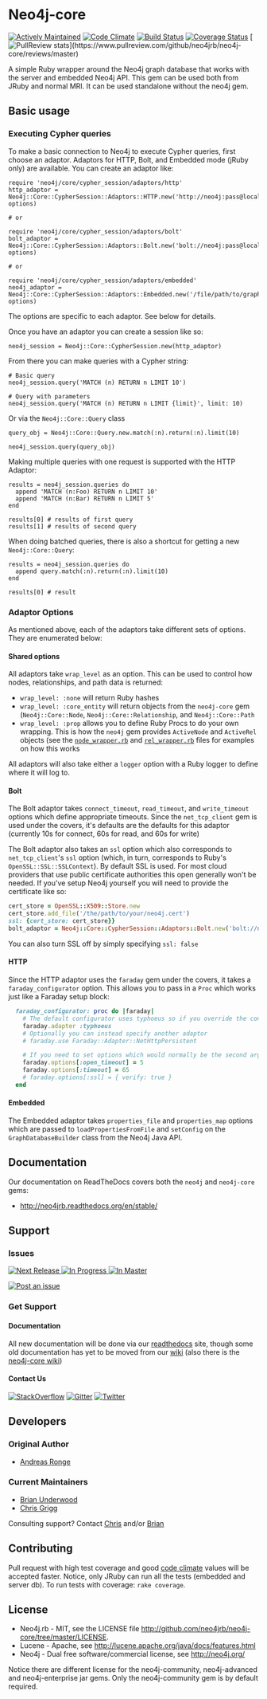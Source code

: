 # Neo4j-core

[![Actively Maintained](https://img.shields.io/badge/Maintenance%20Level-Actively%20Maintained-green.svg)](https://gist.github.com/cheerfulstoic/d107229326a01ff0f333a1d3476e068d)
[![Code Climate](https://codeclimate.com/github/neo4jrb/neo4j-core.svg)](https://codeclimate.com/github/neo4jrb/neo4j-core)
[![Build Status](https://travis-ci.org/neo4jrb/neo4j-core.svg)](https://travis-ci.org/neo4jrb/neo4j-core)
[![Coverage Status](https://coveralls.io/repos/neo4jrb/neo4j-core/badge.svg?branch=master)](https://coveralls.io/r/neo4jrb/neo4j-core?branch=master)
[![PullReview stats](https://www.pullreview.com/github/neo4jrb/neo4j-core/badges/master.svg?)](https://www.pullreview.com/github/neo4jrb/neo4j-core/reviews/master)

A simple Ruby wrapper around the Neo4j graph database that works with the server and embedded Neo4j API. This gem can be used both from JRuby and normal MRI.
It can be used standalone without the neo4j gem.

## Basic usage

### Executing Cypher queries

To make a basic connection to Neo4j to execute Cypher queries, first choose an adaptor.  Adaptors for HTTP, Bolt, and Embedded mode (jRuby only) are available.  You can create an adaptor like:

    require 'neo4j/core/cypher_session/adaptors/http'
    http_adaptor = Neo4j::Core::CypherSession::Adaptors::HTTP.new('http://neo4j:pass@localhost:7474', options)

    # or

    require 'neo4j/core/cypher_session/adaptors/bolt'
    bolt_adaptor = Neo4j::Core::CypherSession::Adaptors::Bolt.new('bolt://neo4j:pass@localhost:7687', options)

    # or

    require 'neo4j/core/cypher_session/adaptors/embedded'
    neo4j_adaptor = Neo4j::Core::CypherSession::Adaptors::Embedded.new('/file/path/to/graph.db', options)

The options are specific to each adaptor.  See below for details.

Once you have an adaptor you can create a session like so:

    neo4j_session = Neo4j::Core::CypherSession.new(http_adaptor)

From there you can make queries with a Cypher string:

    # Basic query
    neo4j_session.query('MATCH (n) RETURN n LIMIT 10')

    # Query with parameters
    neo4j_session.query('MATCH (n) RETURN n LIMIT {limit}', limit: 10)

Or via the `Neo4j::Core::Query` class

    query_obj = Neo4j::Core::Query.new.match(:n).return(:n).limit(10)

    neo4j_session.query(query_obj)

Making multiple queries with one request is supported with the HTTP Adaptor:

    results = neo4j_session.queries do
      append 'MATCH (n:Foo) RETURN n LIMIT 10'
      append 'MATCH (n:Bar) RETURN n LIMIT 5'
    end

    results[0] # results of first query
    results[1] # results of second query

When doing batched queries, there is also a shortcut for getting a new `Neo4j::Core::Query`:

    results = neo4j_session.queries do
      append query.match(:n).return(:n).limit(10)
    end

    results[0] # result

### Adaptor Options

As mentioned above, each of the adaptors take different sets of options.  They are enumerated below:

#### Shared options

All adaptors take `wrap_level` as an option.  This can be used to control how nodes, relationships, and path data is returned:

 * `wrap_level: :none` will return Ruby hashes
 * `wrap_level: :core_entity` will return objects from the `neo4j-core` gem (`Neo4j::Core::Node`, `Neo4j::Core::Relationship`, and `Neo4j::Core::Path`
 * `wrap_level: :prop` allows you to define Ruby Procs to do your own wrapping.  This is how the `neo4j` gem provides `ActiveNode` and `ActiveRel` objects (see the [`node_wrapper.rb`](https://github.com/neo4jrb/neo4j/blob/master/lib/neo4j/active_node/node_wrapper.rb) and [`rel_wrapper.rb`](https://github.com/neo4jrb/neo4j/blob/master/lib/neo4j/active_rel/rel_wrapper.rb) files for examples on how this works

All adaptors will also take either a `logger` option with a Ruby logger to define where it will log to.

#### Bolt

The Bolt adaptor takes `connect_timeout`, `read_timeout`, and `write_timeout` options which define appropriate timeouts.  Since the `net_tcp_client` gem is used under the covers, it's defaults are the defaults for this adaptor (currently 10s for connect, 60s for read, and 60s for write)

The Bolt adaptor also takes an `ssl` option which also corresponds to `net_tcp_client`'s `ssl` option (which, in turn, corresponds to Ruby's `OpenSSL::SSL::SSLContext`).  By default SSL is used.  For most cloud providers that use public certificate authorities this open generally won't be needed.  If you've setup Neo4j yourself you will need to provide the certificate like so:

```ruby
cert_store = OpenSSL::X509::Store.new
cert_store.add_file('/the/path/to/your/neo4j.cert')
ssl: {cert_store: cert_store}}
bolt_adaptor = Neo4j::Core::CypherSession::Adaptors::Bolt.new('bolt://neo4j:pass@localhost:7687', ssl: {cert_store: cert_store})
```

You can also turn SSL off by simply specifying `ssl: false`

#### HTTP

Since the HTTP adaptor uses the `faraday` gem under the covers, it takes a `faraday_configurator` option.  This allows you to pass in a `Proc` which works just like a Faraday setup block:

```ruby
  faraday_configurator: proc do |faraday|
    # The default configurator uses typhoeus so if you override the configurator you must specify this
    faraday.adapter :typhoeus
    # Optionally you can instead specify another adaptor
    # faraday.use Faraday::Adapter::NetHttpPersistent

    # If you need to set options which would normally be the second argument of `Faraday.new`, you can do the following:
    faraday.options[:open_timeout] = 5
    faraday.options[:timeout] = 65
    # faraday.options[:ssl] = { verify: true }
  end
```

#### Embedded

The Embedded adaptor takes `properties_file` and `properties_map` options which are passed to `loadPropertiesFromFile` and `setConfig` on the `GraphDatabaseBuilder` class from the Neo4j Java API.

## Documentation

Our documentation on ReadTheDocs covers both the `neo4j` and `neo4j-core` gems:

 * http://neo4jrb.readthedocs.org/en/stable/


## Support

### Issues

[![Next Release](https://badge.waffle.io/neo4jrb/neo4j-core.png?label=Next%20Release&title=Next%20Release) ![In Progress](https://badge.waffle.io/neo4jrb/neo4j-core.png?label=In%20Progress&title=In%20Progress) ![In Master](https://badge.waffle.io/neo4jrb/neo4j-core.png?label=In%20Master&title=In%20Master)](https://waffle.io/neo4jrb/neo4j-core)

[![Post an issue](https://img.shields.io/badge/Bug%3F-Post%20an%20issue!-blue.svg)](https://waffle.io/neo4jrb/neo4j-core)


### Get Support

#### Documentation

All new documentation will be done via our [readthedocs](http://neo4jrb.readthedocs.org) site, though some old documentation has yet to be moved from our [wiki](https://github.com/neo4jrb/neo4j/wiki) (also there is the [neo4j-core wiki](https://github.com/neo4jrb/neo4j-core/wiki))

#### Contact Us

[![StackOverflow](https://img.shields.io/badge/StackOverflow-Ask%20a%20question!-blue.svg)](http://stackoverflow.com/questions/ask?tags=neo4j.rb+neo4j+ruby)  [![Gitter](https://img.shields.io/badge/Gitter-Join%20our%20chat!-blue.svg)](https://gitter.im/neo4jrb/neo4j?utm_source=badge&utm_medium=badge&utm_campaign=pr-badge&utm_content=badge)  [![Twitter](https://img.shields.io/badge/Twitter-Tweet%20with%20us!-blue.svg)](https://twitter.com/neo4jrb)


## Developers

### Original Author

* [Andreas Ronge](https://github.com/andreasronge)

### Current Maintainers

* [Brian Underwood](https://github.com/cheerfulstoic)
* [Chris Grigg](https://github.com/subvertallchris)

Consulting support? Contact [Chris](http://subvertallmedia.com/) and/or [Brian](http://www.brian-underwood.codes/)

## Contributing

Pull request with high test coverage and good [code climate](https://codeclimate.com/github/neo4jrb/neo4j-core) values will be accepted faster.
Notice, only JRuby can run all the tests (embedded and server db). To run tests with coverage: `rake coverage`.

## License
* Neo4j.rb - MIT, see the LICENSE file http://github.com/neo4jrb/neo4j-core/tree/master/LICENSE.
* Lucene -  Apache, see http://lucene.apache.org/java/docs/features.html
* Neo4j - Dual free software/commercial license, see http://neo4j.org/

Notice there are different license for the neo4j-community, neo4j-advanced and neo4j-enterprise jar gems.
Only the neo4j-community gem is by default required.
